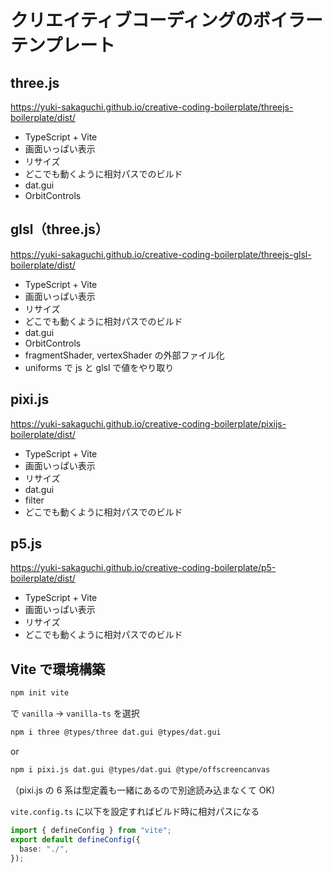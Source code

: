 # クリエイティブコーディングのボイラーテンプレート

## three.js

https://yuki-sakaguchi.github.io/creative-coding-boilerplate/threejs-boilerplate/dist/

- TypeScript + Vite
- 画面いっぱい表示
- リサイズ
- どこでも動くように相対パスでのビルド
- dat.gui
- OrbitControls

## glsl（three.js）

https://yuki-sakaguchi.github.io/creative-coding-boilerplate/threejs-glsl-boilerplate/dist/

- TypeScript + Vite
- 画面いっぱい表示
- リサイズ
- どこでも動くように相対パスでのビルド
- dat.gui
- OrbitControls
- fragmentShader, vertexShader の外部ファイル化
- uniforms で js と glsl で値をやり取り

## pixi.js

https://yuki-sakaguchi.github.io/creative-coding-boilerplate/pixijs-boilerplate/dist/

- TypeScript + Vite
- 画面いっぱい表示
- リサイズ
- dat.gui
- filter
- どこでも動くように相対パスでのビルド

## p5.js

https://yuki-sakaguchi.github.io/creative-coding-boilerplate/p5-boilerplate/dist/

- TypeScript + Vite
- 画面いっぱい表示
- リサイズ
- どこでも動くように相対パスでのビルド

## Vite で環境構築

```bash
npm init vite
```

で `vanilla` → `vanilla-ts` を選択

```bash
npm i three @types/three dat.gui @types/dat.gui
```

or

```bash
npm i pixi.js dat.gui @types/dat.gui @type/offscreencanvas
```

（pixi.js の 6 系は型定義も一緒にあるので別途読み込まなくて OK)

`vite.config.ts` に以下を設定すればビルド時に相対パスになる

```ts
import { defineConfig } from "vite";
export default defineConfig({
  base: "./",
});
```
